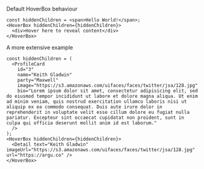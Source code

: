 Default HoverBox behaviour

    const hiddenChildren = <span>Hello World!</span>;
    <HoverBox hiddenChildren={hiddenChildren}>
      <div>Hover here to reveal content</div>
    </HoverBox>

A more extensive example

    const hiddenChildren = (
      <ProfileCard
        id="3"
        name="Keith Gladwin"
        party="Maxwell"
        image="https://s3.amazonaws.com/uifaces/faces/twitter/jsa/128.jpg"
        bio="Lorem ipsum dolor sit amet, consectetur adipisicing elit, sed do eiusmod tempor incididunt ut labore et dolore magna aliqua. Ut enim ad minim veniam, quis nostrud exercitation ullamco laboris nisi ut aliquip ex ea commodo consequat. Duis aute irure dolor in reprehenderit in voluptate velit esse cillum dolore eu fugiat nulla pariatur. Excepteur sint occaecat cupidatat non proident, sunt in culpa qui officia deserunt mollit anim id est laborum."
      />
    );
    <HoverBox hiddenChildren={hiddenChildren}>
      <Detail text="Keith Gladwin" imageUrl="https://s3.amazonaws.com/uifaces/faces/twitter/jsa/128.jpg" url="https://argu.co" />
    </HoverBox>
